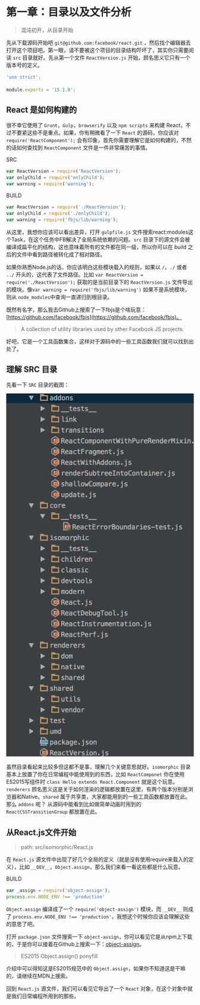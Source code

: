 # 第一章：目录以及文件分析

> 混沌初开，从目录开始

先从下载源码开始吧 `git@github.com:facebook/react.git` ，然后找个编辑器去打开这个项目吧。第一眼，请不要被这个项目的目录结构吓坏了，其实你只需要阅读 `src` 目录就好。先从第一个文件 `ReactVersion.js` 开始，顾名思义它只有一个版本号的定义。

```JavaScript
'use strict';

module.exports = '15.1.0';
```

## React 是如何构建的

很不幸它使用了 `Grunt`，`Gulp`，`browserify` 以及 `npm scripts` 来构建 React，不过不要紧这些不是重点。如果，你有稍微看了一下 `React` 的源码，你应该对 `require('ReactComponent');` 会有印象，首先你需要理解它是如何构建的，不然的话如何查找到 `ReactComponent` 文件是一件非常痛苦的事情。 

SRC

```JavaScript
var ReactVersion = require('ReactVersion');
var onlyChild = require('onlyChild');
var warning = require('warning');
```

BUILD

```JavaScript
var ReactVersion = require('./ReactVersion');
var onlyChild = require('./onlyChild');
var warning = require('fbjs/lib/warning');
```

从这里，我想你应该可以看出差异，打开 `gulpfile.js` 文件搜索react:modules这个Task，在这个任务中FB解决了全局系统依赖的问题。`src` 目录下的源文件会被编译成扁平化的结构，这也意味着所有的文件都在同一级，所以你可以在 build 之后的文件中看到路径被转化成了相对路径。

如果你熟悉Node.js的话，你应该明白这些模块载入的规则，如果以 `/`，`./` 或者 `../` 开头的，这代表了文件路径。比如 `var ReactVersion = require('./ReactVersion');` 获取的是当前目录下的 `ReactVersion.js` 文件导出的模块。像`var warning = require('fbjs/lib/warning')` 如果不是系统模块，则从 `node_modules`中查询一直递归到根目录。

既然有名字，那么我去Github上搜索了一下fbjs是个啥玩意：[https://github.com/facebook/fbjs](https://github.com/facebook/fbjs)。

> A collection of utility libraries used by other Facebook JS projects.

好吧，它是一个工具函数集合，这样对于源码中的一些工具函数我们就可以找到出处了。

## 理解 SRC 目录

先看一下 `SRC` 目录的截图：

![](img/react-dir.png)

虽然目录看起来比较多但这都不是事，理解几个关键意思就好。`isomorphic` 目录基本上放置了你在日常编程中能使用到的东西，比如 `ReactComponet` 你在使用ES2015写组件时 `class Hello extends React.Component` 就是这个玩意。`renderers` 顾名思义这是关于如何渲染的逻辑都放置在这里，有两个版本分别是浏览器和Native。`shared` 属于共享类，大家都能用到的一些工具函数都放置在此。那么 `addons` 呢？ 从源码中能看到比如做简单动画时用到的 `ReactCSSTransitionGroup` 都放置在此。

## 从React.js文件开始

> path: src/isomorphic/React.js

在 `React.js` 源文件中出现了好几个全局的定义（就是没有使用require来载入的定义），比如 `__DEV__`，`Object.assign`，那么我们来看一看这些都是什么玩意。

BUILD

```JavaScript
var _assign = require('object-assign');
process.env.NODE_ENV !== 'production'

```

`Object.assign` 编译成了一个 `require('object-assign')` 模块，而 `__DEV__` 则成了 `process.env.NODE_ENV !== 'production'`，我想这个时候你应该会理解这些的意思了吧。

打开 `package.json` 文件搜索一下 `object-assign`，你可以看见它是从npm上下载的，于是你可以接着在Github上搜索一下：[object-assign](https://github.com/sindresorhus/object-assign)。

> ES2015 Object.assign() ponyfill

介绍中可以得知这是ES2015规范中的 `Object.assign`，如果你不知道这是干嘛的，请继续在MDN上搜索。

回到 `React.js` 源文件，我们可以看见它导出了一个 `React` 对象，在这个对象中就是我们日常编程所用到的那些。








